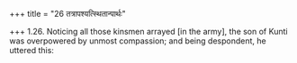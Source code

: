 +++
title = "26 तत्रापश्यत्स्थितान्पार्थः"

+++
1.26. Noticing all those kinsmen arrayed \[in the army\], the son of
Kunti was overpowered by unmost compassion; and being despondent, he
uttered this:
